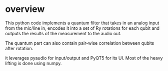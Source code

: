 # overview

This python code implements a quantum filter that takes in an analog input from the mic/line in, encodes it into a set of Ry rotations for each qubit and outputs the results of the measurement to the audio out.

The quantum part can also contain pair-wise correlation between qubits after rotation.

it leverages pyaudio for input/output and PyQT5 for its UI. Most of the heavy lifting is done using numpy.
